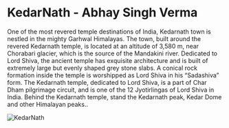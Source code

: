 # KedarNath - Abhay Singh Verma

One of the most revered temple destinations of India, Kedarnath town is nestled in the mighty Garhwal Himalayas. The town, built around the revered Kedarnath temple, is located at an altitude of 3,580 m, near Chorabari glacier, which is the source of the Mandakini river. Dedicated to Lord Shiva, the ancient temple has exquisite architecture and is built of extremely large but evenly shaped grey stone slabs. A conical rock formation inside the temple is worshipped as Lord Shiva in his “Sadashiva” form.  The Kedarnath temple, dedicated to Lord Shiva, is a part of Char Dham pilgrimage circuit, and is one of the 12 Jyotirlingas of Lord Shiva in India. Behind the Kedarnath temple, stand the Kedarnath peak, Kedar Dome and other Himalayan peaks..


<img align="center" src="https://uttarakhandtourism.gov.in/sites/default/files/2021-11/Banner_Kedarnath.jpg" alt="KedarNath"/>
